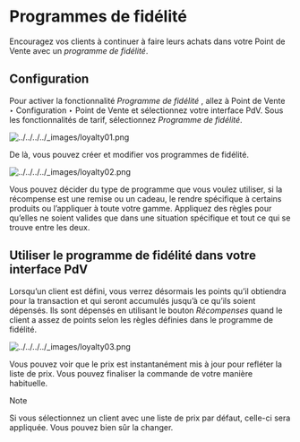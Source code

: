 # Programmes de fidélité

Encouragez vos clients à continuer à faire leurs achats dans votre Point de
Vente avec un _programme de fidélité_.

## Configuration

Pour activer la fonctionnalité _Programme de fidélité_ , allez à Point de
Vente ‣ Configuration ‣ Point de Vente et sélectionnez votre interface PdV.
Sous les fonctionnalités de tarif, sélectionnez _Programme de fidélité_.

![../../../../_images/loyalty01.png](../../../../_images/loyalty01.png)

De là, vous pouvez créer et modifier vos programmes de fidélité.

![../../../../_images/loyalty02.png](../../../../_images/loyalty02.png)

Vous pouvez décider du type de programme que vous voulez utiliser, si la
récompense est une remise ou un cadeau, le rendre spécifique à certains
produits ou l’appliquer à toute votre gamme. Appliquez des règles pour
qu’elles ne soient valides que dans une situation spécifique et tout ce qui se
trouve entre les deux.

## Utiliser le programme de fidélité dans votre interface PdV

Lorsqu’un client est défini, vous verrez désormais les points qu’il obtiendra
pour la transaction et qui seront accumulés jusqu’à ce qu’ils soient dépensés.
Ils sont dépensés en utilisant le bouton _Récompenses_ quand le client a assez
de points selon les règles définies dans le programme de fidélité.

![../../../../_images/loyalty03.png](../../../../_images/loyalty03.png)

Vous pouvez voir que le prix est instantanément mis à jour pour refléter la
liste de prix. Vous pouvez finaliser la commande de votre manière habituelle.

Note

Si vous sélectionnez un client avec une liste de prix par défaut, celle-ci
sera appliquée. Vous pouvez bien sûr la changer.

